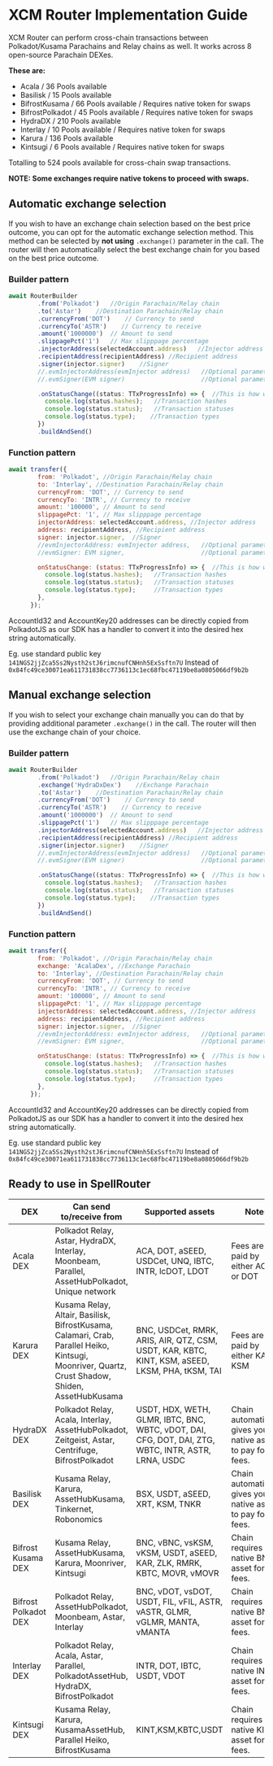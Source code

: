 # XCM Router Implementation Guide

XCM Router can perform cross-chain transactions between Polkadot/Kusama Parachains and Relay chains as well. 
It works across 8 open-source Parachain DEXes.

**These are:**
- Acala / 36 Pools available
- Basilisk / 15 Pools available
- BifrostKusama / 66 Pools available / Requires native token for swaps
- BifrostPolkadot / 45 Pools available / Requires native token for swaps
- HydraDX / 210 Pools available
- Interlay / 10 Pools available / Requires native token for swaps
- Karura / 136 Pools available
- Kintsugi / 6 Pools available / Requires native token for swaps

Totalling to 524 pools available for cross-chain swap transactions.

**NOTE: Some exchanges require native tokens to proceed with swaps.**

## Automatic exchange selection
If you wish to have an exchange chain selection based on the best price outcome, you can opt for the automatic exchange selection method. This method can be selected by **not using** `.exchange()` parameter in the call. The router will then automatically select the best exchange chain for you based on the best price outcome.

### Builder pattern

```js
await RouterBuilder
        .from('Polkadot')   //Origin Parachain/Relay chain
        .to('Astar')    //Destination Parachain/Relay chain
        .currencyFrom('DOT')    // Currency to send
        .currencyTo('ASTR')    // Currency to receive
        .amount('1000000')  // Amount to send
        .slippagePct('1')   // Max slipppage percentage
        .injectorAddress(selectedAccount.address)   //Injector address
        .recipientAddress(recipientAddress) //Recipient address
        .signer(injector.signer)    //Signer
        //.evmInjectorAddress(evmInjector address)   //Optional parameters when origin node is EVM based (Required with evmSigner)
        //.evmSigner(EVM signer)                     //Optional parameters when origin node is EVM based (Required with evmInjectorAddress)

        .onStatusChange((status: TTxProgressInfo) => {  //This is how we subscribe to calls that need signing
          console.log(status.hashes);   //Transaction hashes
          console.log(status.status);   //Transaction statuses
          console.log(status.type);    //Transaction types
        })
        .buildAndSend()
```

### Function pattern

```js
await transfer({
        from: 'Polkadot', //Origin Parachain/Relay chain
        to: 'Interlay', //Destination Parachain/Relay chain
        currencyFrom: 'DOT', // Currency to send
        currencyTo: 'INTR', // Currency to receive
        amount: '100000', // Amount to send
        slippagePct: '1', // Max slipppage percentage
        injectorAddress: selectedAccount.address, //Injector address
        address: recipientAddress, //Recipient address
        signer: injector.signer,  //Signer
        //evmInjectorAddress: evmInjector address,   //Optional parameters when origin node is EVM based (Required with evmSigner)
        //evmSigner: EVM signer,                     //Optional parameters when origin node is EVM based (Required with evmInjectorAddress)

        onStatusChange: (status: TTxProgressInfo) => {  //This is how we subscribe to calls that need signing
          console.log(status.hashes);   //Transaction hashes
          console.log(status.status);   //Transaction statuses
          console.log(status.type);     //Transaction types
        },
      });

```

AccountId32 and AccountKey20 addresses can be directly copied from PolkadotJS as our SDK has a handler to convert it into the desired hex string automatically. 

Eg. use standard public key `141NGS2jjZca5Ss2Nysth2stJ6rimcnufCNHnh5ExSsftn7U`
Instead of `0x84fc49ce30071ea611731838cc7736113c1ec68fbc47119be8a0805066df9b2b`

## Manual exchange selection
If you wish to select your exchange chain manually you can do that by providing additional parameter `.exchange()` in the call. The router will then use the exchange chain of your choice.

### Builder pattern

```js
await RouterBuilder
        .from('Polkadot')   //Origin Parachain/Relay chain
        .exchange('HydraDxDex')    //Exchange Parachain
        .to('Astar')    //Destination Parachain/Relay chain
        .currencyFrom('DOT')    // Currency to send
        .currencyTo('ASTR')    // Currency to receive
        .amount('1000000')  // Amount to send
        .slippagePct('1')   // Max slipppage percentage
        .injectorAddress(selectedAccount.address)   //Injector address
        .recipientAddress(recipientAddress) //Recipient address
        .signer(injector.signer)    //Signer
        //.evmInjectorAddress(evmInjector address)   //Optional parameters when origin node is EVM based (Required with evmSigner)
        //.evmSigner(EVM signer)                     //Optional parameters when origin node is EVM based (Required with evmInjectorAddress)

        .onStatusChange((status: TTxProgressInfo) => {  //This is how we subscribe to calls that need signing
          console.log(status.hashes);   //Transaction hashes
          console.log(status.status);   //Transaction statuses
          console.log(status.type);    //Transaction types
        })
        .buildAndSend()
```

### Function pattern

```js
await transfer({
        from: 'Polkadot', //Origin Parachain/Relay chain
        exchange: 'AcalaDex', //Exchange Parachain
        to: 'Interlay', //Destination Parachain/Relay chain
        currencyFrom: 'DOT', // Currency to send
        currencyTo: 'INTR', // Currency to receive
        amount: '100000', // Amount to send
        slippagePct: '1', // Max slipppage percentage
        injectorAddress: selectedAccount.address, //Injector address
        address: recipientAddress, //Recipient address
        signer: injector.signer,  //Signer
        //evmInjectorAddress: evmInjector address,   //Optional parameters when origin node is EVM based (Required with evmSigner)
        //evmSigner: EVM signer,                     //Optional parameters when origin node is EVM based (Required with evmInjectorAddress)

        onStatusChange: (status: TTxProgressInfo) => {  //This is how we subscribe to calls that need signing
          console.log(status.hashes);   //Transaction hashes
          console.log(status.status);   //Transaction statuses
          console.log(status.type);     //Transaction types
        },
      });

```

AccountId32 and AccountKey20 addresses can be directly copied from PolkadotJS as our SDK has a handler to convert it into the desired hex string automatically. 

Eg. use standard public key `141NGS2jjZca5Ss2Nysth2stJ6rimcnufCNHnh5ExSsftn7U`
Instead of `0x84fc49ce30071ea611731838cc7736113c1ec68fbc47119be8a0805066df9b2b`

## Ready to use in SpellRouter

| DEX | Can send to/receive from | Supported assets | Notes |
| ------------- | ------------- | ------------- |------------- |
| Acala DEX |Polkadot Relay, Astar, HydraDX, Interlay, Moonbeam, Parallel, AssetHubPolkadot, Unique network|ACA, DOT, aSEED, USDCet, UNQ, IBTC, INTR, lcDOT, LDOT| Fees are paid by either ACA or DOT|
|Karura DEX| Kusama Relay, Altair, Basilisk, BifrostKusama, Calamari, Crab, Parallel Heiko, Kintsugi, Moonriver, Quartz, Crust Shadow, Shiden, AssetHubKusama| BNC, USDCet, RMRK, ARIS, AIR, QTZ, CSM, USDT, KAR, KBTC, KINT, KSM, aSEED, LKSM, PHA, tKSM, TAI | Fees are paid by either KAR or KSM|
|HydraDX DEX| Polkadot Relay, Acala, Interlay, AssetHubPolkadot, Zeitgeist, Astar, Centrifuge, BifrostPolkadot| USDT, HDX, WETH, GLMR, IBTC, BNC, WBTC, vDOT, DAI, CFG, DOT, DAI, ZTG, WBTC, INTR, ASTR, LRNA, USDC| Chain automatically gives you native asset to pay for fees.|
| Basilisk DEX | Kusama Relay, Karura, AssetHubKusama, Tinkernet, Robonomics| BSX, USDT, aSEED, XRT, KSM, TNKR| Chain automatically gives you native asset to pay for fees.|
|Bifrost Kusama DEX| Kusama Relay, AssetHubKusama, Karura, Moonriver, Kintsugi| BNC, vBNC, vsKSM, vKSM, USDT, aSEED, KAR, ZLK, RMRK, KBTC, MOVR, vMOVR| Chain requires native BNC asset for fees.|
|Bifrost Polkadot DEX| Polkadot Relay, AssetHubPolkadot, Moonbeam, Astar, Interlay| BNC, vDOT, vsDOT, USDT, FIL, vFIL, ASTR, vASTR, GLMR, vGLMR, MANTA, vMANTA|Chain requires native BNC asset for fees.|
|Interlay DEX| Polkadot Relay, Acala, Astar, Parallel, PolkadotAssetHub, HydraDX, BifrostPolkadot |INTR, DOT, IBTC, USDT, VDOT| Chain requires native INTR asset for fees.|
|Kintsugi DEX| Kusama Relay, Karura, KusamaAssetHub, Parallel Heiko, BifrostKusama|KINT,KSM,KBTC,USDT|Chain requires native KINT asset for fees.|
